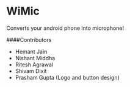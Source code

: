WiMic
=====

Converts your android phone into microphone!

####Contributors
* Hemant Jain
* Nishant Middha
* Ritesh Agrawal
* Shivam Dixit
* Prasham Gupta (Logo and button design)
